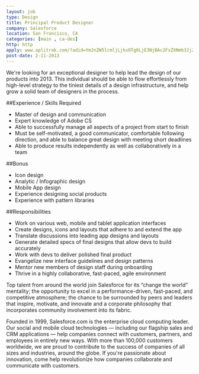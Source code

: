 ```yaml
---
layout: job
type: Design
title: Principal Product Designer
company: Salesforce
location: San Francisco, CA
categories: [main , ca-des]
http: http
apply: www.aplitrak.com/?adid=YmJnZW5lcmljLjkxOTg0LjE3NjBAc2FsZXNmb3JjZS5hcGxpdHJhay5jb20
post-date: 2-11-2013
---
```


We're looking for an exceptional designer to help lead the design of our products into 2013. This individual should be able to flow effortlessly from high-level strategy to the tiniest details of a design infrastructure, and help grow a solid team of designers in the process.

##Experience / Skills Required

* Master of design and communication
* Expert knowledge of Adobe CS
* Able to successfully manage all aspects of a project from start to finish
* Must be self-motivated, a good communicator, comfortable following direction, and able to balance great design with meeting short deadlines
* Able to produce results independently as well as collaboratively in a team

##Bonus
* Icon design 
* Analytic / Infographic design
* Mobile App design
* Experience designing social products
* Experience with pattern libraries

##Responsibilities

* Work on various web, mobile and tablet application interfaces
* Create designs, icons and layouts that adhere to and extend the app
* Translate discussions into leading app designs and layouts
* Generate detailed specs of final designs that allow devs to build accurately
* Work with devs to deliver polished final product
* Evangelize new interface guidelines and design patterns
* Mentor new members of design staff during onboarding
* Thrive in a highly collaborative, fast-paced, agile environment
 
Top talent from around the world join Salesforce for its “change the world” mentality; the opportunity to excel in a performance-driven, fast-paced, and competitive atmosphere; the chance to be surrounded by peers and leaders that inspire, motivate, and innovate and a corporate philosophy that incorporates community involvement into its fabric.

Founded in 1999, Salesforce.com is the enterprise cloud computing leader. Our social and mobile cloud technologies — including our flagship sales and CRM applications — help companies connect with customers, partners, and employees in entirely new ways. With more than 100,000 customers worldwide, we are proud to contribute to the success of companies of all sizes and industries, around the globe. If you're passionate about innovation, come help revolutionize how companies collaborate and communicate with customers. 
